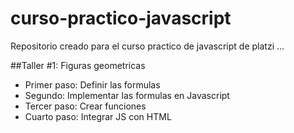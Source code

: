 # curso-practico-javascript
Repositorio creado para el curso practico de javascript de platzi
...

##Taller #1: Figuras geometricas

- Primer paso: Definir las formulas 
- Segundo: Implementar las formulas en Javascript
- Tercer paso: Crear funciones
- Cuarto paso: Integrar JS con HTML